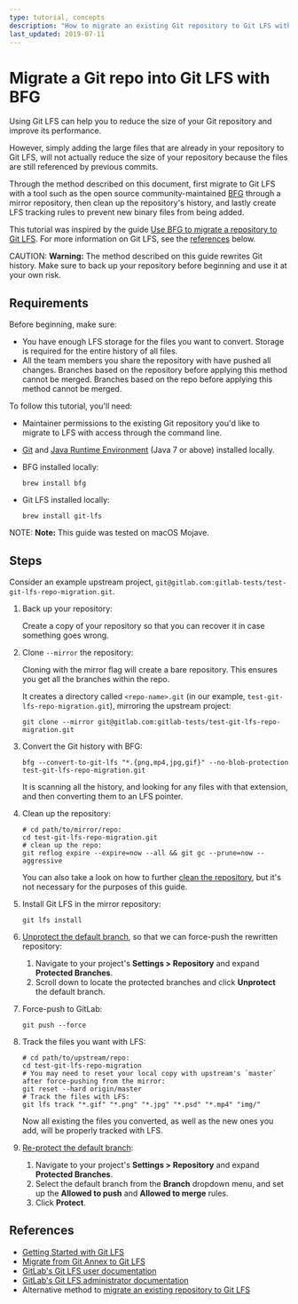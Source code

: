 ```yaml
---
type: tutorial, concepts
description: "How to migrate an existing Git repository to Git LFS with BFG."
last_updated: 2019-07-11
---
```


# Migrate a Git repo into Git LFS with BFG

Using Git LFS can help you to reduce the size of your Git
repository and improve its performance.

However, simply adding the
large files that are already in your repository to Git LFS,
will not actually reduce the size of your repository because
the files are still referenced by previous commits.

Through the method described on this document, first migrate
to Git LFS with a tool such as the open source community-maintained [BFG](https://rtyley.github.io/bfg-repo-cleaner/)
through a mirror repository, then clean up the repository's history,
and lastly create LFS tracking rules to prevent new binary files
from being added.

This tutorial was inspired by the guide
[Use BFG to migrate a repository to Git LFS](https://confluence.atlassian.com/bitbucket/use-bfg-to-migrate-a-repo-to-git-lfs-834233484.html).
For more information on Git LFS, see the [references](#references)
below.

CAUTION: **Warning:**
The method described on this guide rewrites Git history. Make
sure to back up your repository before beginning and use it at your
own risk.

## Requirements

Before beginning, make sure:

- You have enough LFS storage for the files you want to convert.
  Storage is required for the entire history of all files.
- All the team members you share the repository with have pushed all changes.
  Branches based on the repository before applying this method cannot be merged.
  Branches based on the repo before applying this method cannot be merged.

To follow this tutorial, you'll need:

- Maintainer permissions to the existing Git repository
  you'd like to migrate to LFS with access through the command line.
- [Git](https://git-scm.com/book/en/v2/Getting-Started-Installing-Git)
  and [Java Runtime Environment](https://www.java.com/en/download/manual.jsp)
  (Java 7 or above) installed locally.
- BFG installed locally:

   ```shell
   brew install bfg
   ```

- Git LFS installed locally:

   ```shell
   brew install git-lfs
   ```

NOTE: **Note:**
This guide was tested on macOS Mojave.

## Steps

Consider an example upstream project, `git@gitlab.com:gitlab-tests/test-git-lfs-repo-migration.git`.

1. Back up your repository:

   Create a copy of your repository so that you can
   recover it in case something goes wrong.

1. Clone `--mirror` the repository:

   Cloning with the mirror flag will create a bare repository.
   This ensures you get all the branches within the repo.

   It creates a directory called `<repo-name>.git`
   (in our example, `test-git-lfs-repo-migration.git`),
   mirroring the upstream project:

   ```shell
   git clone --mirror git@gitlab.com:gitlab-tests/test-git-lfs-repo-migration.git
   ```

1. Convert the Git history with BFG:

   ```shell
   bfg --convert-to-git-lfs "*.{png,mp4,jpg,gif}" --no-blob-protection test-git-lfs-repo-migration.git
   ```

   It is scanning all the history, and looking for any files with
   that extension, and then converting them to an LFS pointer.

1. Clean up the repository:

   ```shell
   # cd path/to/mirror/repo:
   cd test-git-lfs-repo-migration.git
   # clean up the repo:
   git reflog expire --expire=now --all && git gc --prune=now --aggressive
   ```

   You can also take a look on how to further [clean the repository](../../../user/project/repository/reducing_the_repo_size_using_git.md),
   but it's not necessary for the purposes of this guide.

1. Install Git LFS in the mirror repository:

   ```shell
   git lfs install
   ```

1. [Unprotect the default branch](../../../user/project/protected_branches.md),
   so that we can force-push the rewritten repository:

   1. Navigate to your project's **Settings > Repository** and
   expand **Protected Branches**.
   1. Scroll down to locate the protected branches and click
   **Unprotect** the default branch.

1. Force-push to GitLab:

   ```shell
   git push --force
   ```

1. Track the files you want with LFS:

   ```shell
   # cd path/to/upstream/repo:
   cd test-git-lfs-repo-migration
   # You may need to reset your local copy with upstream's `master` after force-pushing from the mirror:
   git reset --hard origin/master
   # Track the files with LFS:
   git lfs track "*.gif" "*.png" "*.jpg" "*.psd" "*.mp4" "img/"
   ```

   Now all existing the files you converted, as well as the new
   ones you add, will be properly tracked with LFS.

1. [Re-protect the default branch](../../../user/project/protected_branches.md):

   1. Navigate to your project's **Settings > Repository** and
   expand **Protected Branches**.
   1. Select the default branch from the **Branch** dropdown menu,
   and set up the
   **Allowed to push** and **Allowed to merge** rules.
   1. Click **Protect**.

<!-- ## Troubleshooting

Include any troubleshooting steps that you can foresee. If you know beforehand what issues
one might have when setting this up, or when something is changed, or on upgrading, it's
important to describe those, too. Think of things that may go wrong and include them here.
This is important to minimize requests for support, and to avoid doc comments with
questions that you know someone might ask.

Each scenario can be a third-level heading, e.g. `### Getting error message X`.
If you have none to add when creating a doc, leave this section in place
but commented out to help encourage others to add to it in the future. -->

## References

- [Getting Started with Git LFS](https://about.gitlab.com/blog/2017/01/30/getting-started-with-git-lfs-tutorial/)
- [Migrate from Git Annex to Git LFS](migrate_from_git_annex_to_git_lfs.md)
- [GitLab's Git LFS user documentation](index.md)
- [GitLab's Git LFS administrator documentation](../../../administration/lfs/index.md)
- Alternative method to [migrate an existing repository to Git LFS](https://github.com/git-lfs/git-lfs/wiki/Tutorial#migrating-existing-repository-data-to-lfs)

<!--
Test project:
https://gitlab.com/gitlab-tests/test-git-lfs-repo-migration
-->
